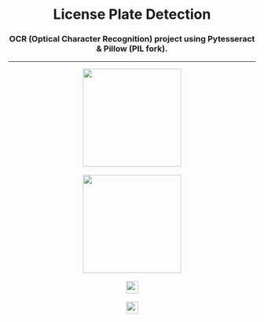<h1 align="center">License Plate Detection</h1>
<h3 align="center">OCR (Optical Character Recognition) project using Pytesseract & Pillow (PIL fork).</h3><hr>
<div align="center">
  <img height="200" src="https://github.com/moulik10sharma/License-Plate-Detection/assets/92577073/84fde8fa-4ed5-43f1-bd87-660e1f4fa59d"/>
</div><br>
<div align="center">
  <img height="200" src="https://github.com/moulik10sharma/License-Plate-Detection/assets/92577073/91b23656-1947-4f2e-a18b-ef69d632e74a"/>
</div><br>
<div align="center">
  <img height="25" src="https://github.com/moulik10sharma/License-Plate-Detection/assets/92577073/04cfba91-9c3a-40f1-b71c-23ec5ae9038c"/>
</div><br>
<div align="center">
  <img height="25" src="https://github.com/moulik10sharma/License-Plate-Detection/assets/92577073/a7b998bd-9daf-4150-9a16-9483d5161e8a"/>
</div><br>
